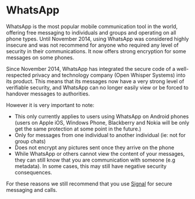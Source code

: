 [Title]: # (WhatsApp)
[Difficulty]: # (Beginner)
[Order]: # (3)

# WhatsApp

WhatsApp is the most popular mobile communication tool in the world, offering free messaging to individuals and groups and operating on all phone types. Until November 2014, using WhatsApp was considered highly insecure and was not recommend for anyone who required any level of security in their communications. It now offers strong encryption for some messages on some phones. 

Since November 2014, WhatsApp has integrated the secure code of a well-respected privacy and technology company (Open Whisper Systems) into its product. This means that its messages now have a very strong level of verifiable security, and WhatsApp can no longer easily view or be forced to handover messages to authorities.

However it is very important to note:

*   This only currently applies to users using WhatsApp on Android phones (users on Apple iOS, Windows Phone, Blackberry and Nokia will be only get the same protection at some point in the future.)
*   Only for messages from one individual to another individual (ie: not for group chats)
*   Does not encrypt any pictures sent once they arrive on the phone
*   While WhatsApp or others cannot view the content of your messages, they can still know that you are communication with someone (e.g metadata). In some cases, this may still have negative security consequences.

For these reasons we still recommend that you use [Signal](https://play.google.com/store/apps/details?id=org.thoughtcrime.securesms) for secure messaging and calls.